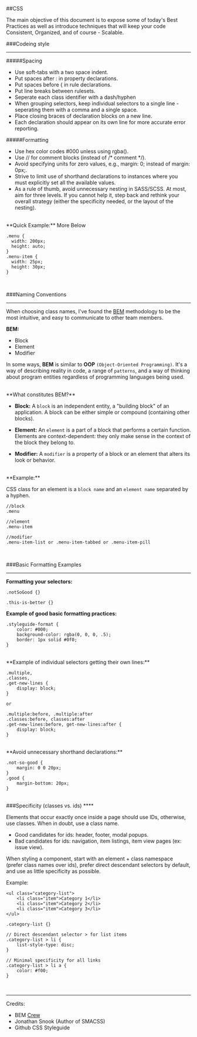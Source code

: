 ##CSS

The main objective of this document is to expose some of today's Best Practices as well as introduce techniques that will keep your code Consistent, Organized, and of course - Scalable.


###Codeing style
****

#####Spacing

- Use soft-tabs with a two space indent.
- Put spaces after : in property declarations.
- Put spaces before { in rule declarations.
- Put line breaks between rulesets.
- Seperate each class identifier with a dash/hyphen
- When grouping selectors, keep individual selectors to a single line - seperating them with a comma and a single space.
- Place closing braces of declaration blocks on a new line.
- Each declaration should appear on its own line for more accurate error reporting.

#####Formatting

- Use hex color codes #000 unless using rgba().
- Use // for comment blocks (instead of /\* comment */).
- Avoid specifying units for zero values, e.g., margin: 0; instead of margin: 0px;.
- Strive to limit use of shorthand declarations to instances where you must explicitly set all the available values.
- As a rule of thumb, avoid unnecessary nesting in SASS/SCSS. At most, aim for three levels. If you cannot help it, step back and rethink your overall strategy (either the specificity needed, or the layout of the nesting).

<br />
**Quick Example:** More Below

```
.menu {
  width: 200px;
  height: auto;
}
.menu-item {
  width: 25px;
  height: 30px;
}

```

<br />

###Naming Conventions
****

When choosing class names, I've found the [BEM](http://bem.info/method/definitions/) methodology to be the most intuitive, and easy to communicate to other team members.


**BEM:**

- Block
- Element
- Modifier


In some ways, **BEM** is similar to **OOP** `(Object-Oriented Programming)`. It's a way of describing reality in code, a range of `patterns`, and a way of thinking about program entities regardless of programming languages being used.

<br />
**What constitutes BEM?**

- **Block:** A `block` is an independent entity, a "building block" of an application. A block can be either simple or compound (containing other blocks).

- **Element:** An `element` is a part of a block that performs a certain function. Elements are context-dependent: they only make sense in the context of the block they belong to.

- **Modifier:** A `modifier` is a property of a block or an element that alters its look or behavior.

<br />
**Example:**

CSS class for an element is a `block name` and an `element name` separated by a hyphen.

```
//block
.menu

//element
.menu-item

//modifier
.menu-item-list or .menu-item-tabbed or .menu-item-pill

```


<br />

###Basic Formatting Examples
****

**Formatting your selectors:**

	.notSoGood {}
	
	.this-is-better {}


**Example of good basic formatting practices:**

	.styleguide-format {
  		color: #000;
  		background-color: rgba(0, 0, 0, .5);
  		border: 1px solid #0f0;
	}

<br />
**Example of individual selectors getting their own lines:**

	.multiple,
	.classes,
	.get-new-lines {
  		display: block;
	}
	
	or
	
	.multiple:before, .multiple:after
	.classes:before, classes:after
	.get-new-lines:before, get-new-lines:after {
  		display: block;
	}

<br />
**Avoid unnecessary shorthand declarations:**

	.not-so-good {
  		margin: 0 0 20px;
	}
	.good {
  		margin-bottom: 20px;
	}


<br />
###Specificity (classes vs. ids)
****

Elements that occur exactly once inside a page should use IDs, otherwise, use classes. When in doubt, use a class name.

* Good candidates for ids: header, footer, modal popups.
* Bad candidates for ids: navigation, item listings, item view pages (ex: issue view).

When styling a component, start with an element + class namespace (prefer class names over ids), prefer direct descendant selectors by default, and use as little specificity as possible.

Example:

	<ul class="category-list">
  		<li class="item">Category 1</li>
  		<li class="item">Category 2</li>
  		<li class="item">Category 3</li>
	</ul>
	
	.category-list {}

  	// Direct descendant selector > for list items
  	.category-list > li {
    	list-style-type: disc;
  	}

  	// Minimal specificity for all links
  	.category-list > li a {
  		color: #f00;
  	}

<br />


****
Credits:

- BEM [Crew](http://bem.info/authors/)
- Jonathan Snook (Author of SMACSS)
- Github CSS Styleguide